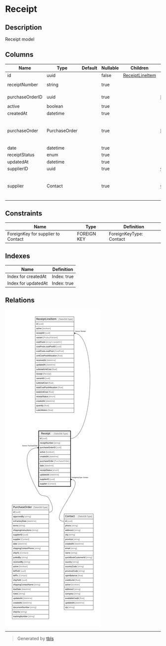 # Receipt

## Description

Receipt model

## Columns

| Name | Type | Default | Nullable | Children | Parents | Comment |
| ---- | ---- | ------- | -------- | -------- | ------- | ------- |
| id | uuid |  | false | [ReceiptLineItem](ReceiptLineItem.md) |  |  |
| receiptNumber | string |  | true |  |  | Receipt number |
| purchaseOrderID | uuid |  | true |  | [PurchaseOrder](PurchaseOrder.md) | purchaseOrder ID |
| active | boolean |  | true |  |  | active |
| createdAt | datetime |  | true |  |  | createdAt |
| purchaseOrder | PurchaseOrder |  | true |  | [PurchaseOrder](PurchaseOrder.md) | PurchaseOrder model. PurchaseOrder and this model is n:1. |
| date | datetime |  | true |  |  | date |
| receiptStatus | enum |  | true |  |  | inventoryType |
| updatedAt | datetime |  | true |  |  | updatedAt |
| supplierID | uuid |  | true |  | [Contact](Contact.md) | Supplier ID |
| supplier | Contact |  | true |  | [Contact](Contact.md) | Supplier model. Supplier and this model is n:1. |

## Constraints

| Name | Type | Definition |
| ---- | ---- | ---------- |
| ForeignKey for supplier to Contact | FOREIGN KEY | ForeignKeyType: Contact |

## Indexes

| Name | Definition |
| ---- | ---------- |
| Index for createdAt | Index: true |
| Index for updatedAt | Index: true |

## Relations

![er](Receipt.svg)

---

> Generated by [tbls](https://github.com/k1LoW/tbls)
